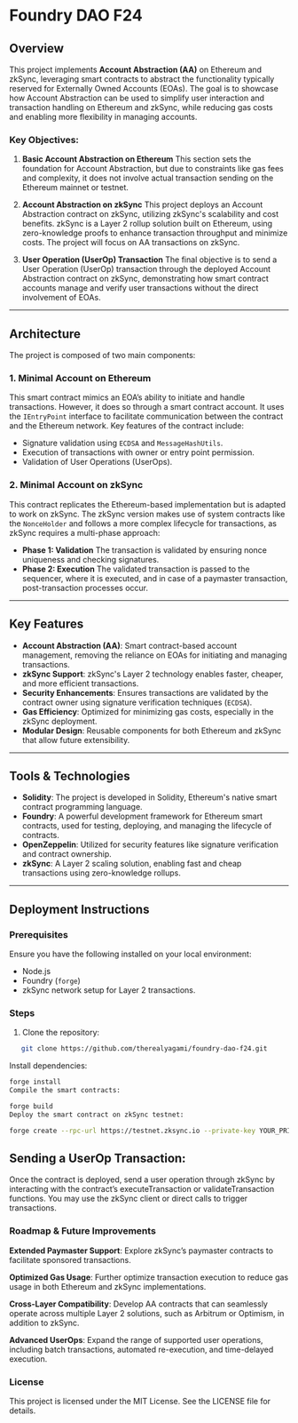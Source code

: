 # Foundry DAO F24

## Overview

This project implements **Account Abstraction (AA)** on Ethereum and zkSync, leveraging smart contracts to abstract the functionality typically reserved for Externally Owned Accounts (EOAs). The goal is to showcase how Account Abstraction can be used to simplify user interaction and transaction handling on Ethereum and zkSync, while reducing gas costs and enabling more flexibility in managing accounts.

### Key Objectives:

1. **Basic Account Abstraction on Ethereum**
   This section sets the foundation for Account Abstraction, but due to constraints like gas fees and complexity, it does not involve actual transaction sending on the Ethereum mainnet or testnet.

2. **Account Abstraction on zkSync**
   This project deploys an Account Abstraction contract on zkSync, utilizing zkSync's scalability and cost benefits. zkSync is a Layer 2 rollup solution built on Ethereum, using zero-knowledge proofs to enhance transaction throughput and minimize costs. The project will focus on AA transactions on zkSync.

3. **User Operation (UserOp) Transaction**
   The final objective is to send a User Operation (UserOp) transaction through the deployed Account Abstraction contract on zkSync, demonstrating how smart contract accounts manage and verify user transactions without the direct involvement of EOAs.

---

## Architecture

The project is composed of two main components:

### 1. **Minimal Account on Ethereum**
   This smart contract mimics an EOA’s ability to initiate and handle transactions. However, it does so through a smart contract account. It uses the `IEntryPoint` interface to facilitate communication between the contract and the Ethereum network. Key features of the contract include:
   - Signature validation using `ECDSA` and `MessageHashUtils`.
   - Execution of transactions with owner or entry point permission.
   - Validation of User Operations (UserOps).

### 2. **Minimal Account on zkSync**
   This contract replicates the Ethereum-based implementation but is adapted to work on zkSync. The zkSync version makes use of system contracts like the `NonceHolder` and follows a more complex lifecycle for transactions, as zkSync requires a multi-phase approach:
   - **Phase 1: Validation**
     The transaction is validated by ensuring nonce uniqueness and checking signatures.
   - **Phase 2: Execution**
     The validated transaction is passed to the sequencer, where it is executed, and in case of a paymaster transaction, post-transaction processes occur.

---

## Key Features

- **Account Abstraction (AA)**: Smart contract-based account management, removing the reliance on EOAs for initiating and managing transactions.
- **zkSync Support**: zkSync's Layer 2 technology enables faster, cheaper, and more efficient transactions.
- **Security Enhancements**: Ensures transactions are validated by the contract owner using signature verification techniques (`ECDSA`).
- **Gas Efficiency**: Optimized for minimizing gas costs, especially in the zkSync deployment.
- **Modular Design**: Reusable components for both Ethereum and zkSync that allow future extensibility.

---

## Tools & Technologies

- **Solidity**: The project is developed in Solidity, Ethereum's native smart contract programming language.
- **Foundry**: A powerful development framework for Ethereum smart contracts, used for testing, deploying, and managing the lifecycle of contracts.
- **OpenZeppelin**: Utilized for security features like signature verification and contract ownership.
- **zkSync**: A Layer 2 scaling solution, enabling fast and cheap transactions using zero-knowledge rollups.

---

## Deployment Instructions

### Prerequisites

Ensure you have the following installed on your local environment:

- Node.js
- Foundry (`forge`)
- zkSync network setup for Layer 2 transactions.

### Steps

1. Clone the repository:
```bash
   git clone https://github.com/therealyagami/foundry-dao-f24.git
```

Install dependencies:

```bash
forge install
Compile the smart contracts:
```

```bash
forge build
Deploy the smart contract on zkSync testnet:
```

```bash
forge create --rpc-url https://testnet.zksync.io --private-key YOUR_PRIVATE_KEY src/ZkMinimalAccount.sol:ZkMinimalAccount
```
## Sending a UserOp Transaction:
Once the contract is deployed, send a user operation through zkSync by interacting with the contract’s executeTransaction or validateTransaction functions. You may use the zkSync client or direct calls to trigger transactions.

### Roadmap & Future Improvements
**Extended Paymaster Support**: Explore zkSync’s paymaster contracts to facilitate sponsored transactions.

**Optimized Gas Usage**: Further optimize transaction execution to reduce gas usage in both Ethereum and zkSync implementations.

**Cross-Layer Compatibility**: Develop AA contracts that can seamlessly operate across multiple Layer 2 solutions, such as Arbitrum or Optimism, in addition to zkSync.

**Advanced UserOps**: Expand the range of supported user operations, including batch transactions, automated re-execution, and time-delayed execution.

### License
This project is licensed under the MIT License. See the LICENSE file for details.
